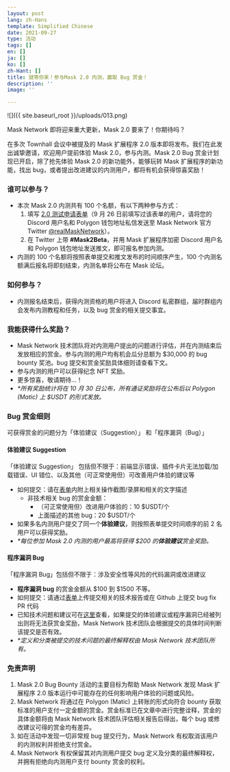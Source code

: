 ```yaml
---
layout: post
lang: zh-Hans
template: Simplified Chinese
date: 2021-09-27
type: 活动
tags: []
en: []
ja: []
ko: []
zh-Hant: []
title: 就等你来！参与Mask 2.0 内测，赢取 Bug 赏金！
description: ''
image: ''

---
```

![]({{ site.baseurl_root }}/uploads/013.png)

Mask Network 即将迎来重大更新，Mask 2.0 要来了！你期待吗？

在多次 Townhall 会议中被提及的 Mask 扩展程序 2.0 版本即将发布。我们在此发出诚挚邀请，欢迎用户提前体验 Mask 2.0，参与内测。Mask 2.0 Bug 赏金计划现已开启，除了抢先体验 Mask 2.0 的新功能外，能够玩转 Mask 扩展程序的新功能，找出 bug，或者提出改进建议的内测用户，都将有机会获得惊喜奖励！

### **谁可以参与？**

* 本次 Mask 2.0 内测共有 100 个名额，有以下两种参与方式：
  1. 填写 [2.0 测试申请表单](https://forms.gle/udpUcYjJhypYdWcG8)（9 月 26 日前填写过该表单的用户，请将您的 Discord 用户名和 Polygon 钱包地址私信发送至 Mask Network 官方 Twitter [@realMaskNetwork](https://twitter.com/realMaskNetwork)）。
  2. 在 Twitter 上带 **#Mask2Beta**，并用 Mask 扩展程序加密 Discord 用户名和 Polygon 钱包地址发送推文，即可报名参加内测。
* 内测的 100 个名额将按照表单提交和推文发布的时间顺序产生，100 个内测名额满后报名将即刻结束，内测名单将公布在 Mask 论坛。

### **如何参与？**

* 内测报名结束后，获得内测资格的用户将进入 Discord 私密群组，届时群组内会发布内测教程和任务，以及 bug 赏金的相关提交事宜。

### **我能获得什么奖励？**

* Mask Network 技术团队将对内测用户提出的问题进行评估，并在内测结束后发放相应的赏金。参与内测的用户均有机会瓜分总额为 $30,000 的 bug bounty 奖池。bug 提交和赏金奖励具体细则请查看下文。
* 参与内测的用户可以获得纪念 NFT 奖励。
* 更多惊喜，敬请期待...！
* _*所有奖励统计将在 10 月 30 日公布，所有通证奖励将在公布后以 Polygon (Matic) 上 $USDT 的形式发放。_

### Bug 赏金细则

可获得赏金的问题分为「体验建议（Suggestion）」 和「程序漏洞（Bug）」

#### 体验建议 Suggestion

「体验建议 Suggestion」 包括但不限于：前端显示错误、插件卡片无法加载/加载错误、UI 错位、以及其他（可正常使用但）可改善用户体验的建议等

* 如何提交：请在[表单](https://forms.gle/khzACsWHvA3oZewT8)内附上相关操作截图/录屏和相关的文字描述
  * 非技术相关 bug 的赏金金额：
    * （可正常使用但）改进用户体验的：10 $USDT/个
    * 上面描述的其他 bug：20 $USDT/个
* 如果多名内测用户提交了同一个**体验建议**，则按照表单提交时间顺序的前 2 名用户可以获得奖励。
* _*每位参加 Mask 2.0 内测的用户最高将获得 $200 的**体验建议**赏金奖励。_

#### **程序漏洞 Bug**

「程序漏洞 Bug」包括但不限于：涉及安全性等风险的代码漏洞或改进建议

* **程序漏洞 bug** 的赏金金额从 $100 到 $1500 不等。
* 如何提交：请通过[表单](https://forms.gle/khzACsWHvA3oZewT8)上传提交相关的技术报告或在 Github 上提交 bug fix PR 代码
* 已知技术问题和建议可在[这里](https://github.com/DimensionDev/Maskbook/issues )查看，如果提交的体验建议或程序漏洞已经被列出则将无法获赏金奖励，Mask Network 技术团队会根据提交的具体时间判断该提交是否有效。
* _*定义和分类被提交的技术问题的最终解释权由 Mask Network 技术团队所有。_

### **免责声明**

1. Mask 2.0 Bug Bounty 活动的主要目标为帮助 Mask Network 发现 Mask 扩展程序 2.0 版本运行中可能存在的任何影响用户体验的问题或风险。
2. Mask Network 将通过在 Polygon (Matic) 上转账的形式向符合 bounty 获取标准的用户支付一定金额的赏金。赏金标准已在文章中进行完整诠释，赏金的具体金额将由 Mask Network 技术团队评估相关报告后得出，每个 bug 或修改建议可得的赏金均有差异。
3. 如在活动中发现一切非常规 bug 提交行为，Mask Network 有权取消该用户的内测权利并拒绝支付赏金。
4. Mask Network 有权保留其对内测用户提交 bug 定义及分类的最终解释权，并拥有拒绝向内测用户支付 bounty 赏金的权利。